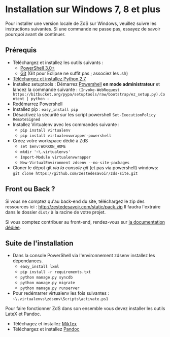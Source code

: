 # Installation sur **Windows 7, 8** et plus

Pour installer une version locale de ZdS sur Windows, veuillez suivre les instructions suivantes.
Si une commande ne passe pas, essayez de savoir pourquoi avant de continuer.

## Prérequis

- Téléchargez et installez les outils suivants :
    - [PowerShell 3.0+](http://www.microsoft.com/fr-fr/download/details.aspx?id=40855)
    - [Git](http://git-scm.com/download/win) (Git pour Eclipse ne suffit pas ; associez les .sh)
- [Téléchargez et installez Python 2.7](https://www.python.org/download/releases/2.7/)
- Installez setuptools : Démarrez [Powershell](http://fr.wikipedia.org/wiki/Windows_PowerShell) **en mode administrateur** et lancez la commande suivante : `(Invoke-WebRequest https://bitbucket.org/pypa/setuptools/raw/bootstrap/ez_setup.py).Content | python -`
- Redémarrez Powershell
- Installez pip : `easy_install pip`
- Désactivez la sécurité sur les script powershell `Set-ExecutionPolicy RemoteSigned`
- Installez Virtualenv avec les commandes suivante :
    - `pip install virtualenv`
    - `pip install virtualenvwrapper-powershell`
- Créez votre workspace dédié à ZdS
    - `set $env:WORKON_HOME`
    - `mkdir '~\.virtualenvs'`
    - `Import-Module virtualenvwrapper`
    - `New-VirtualEnvironment zdsenv --no-site-packages`
- Cloner le dépot git *via la console git* (et pas via powershell) windows: `git clone https://github.com/zestedesavoir/zds-site.git`

## Front ou Back ?

Si vous ne comptez qu'au back-end du site, téléchargez le zip des ressources ici : http://zestedesavoir.com/static/pack.zip
Il faudra l'extraire dans le dossier `dist/` à la racine de votre projet.

Si vous comptez contribuer au front-end, rendez-vous sur [la documentation dédiée](http://zestedesavoir.github.io/zds-site/).

## Suite de l'installation

- Dans la console PowerShell via l'environnement zdsenv installez les dépendances.
    - `easy_install lxml`
    - `pip install -r requirements.txt`
    - `python manage.py syncdb`
    - `python manage.py migrate`
    - `python manage.py runserver`
- Pour redémarrer virtualenv les fois suivantes : `~\.virtualenvs\zdsenv\Scripts\activate.ps1`

Pour faire fonctionner ZdS dans son ensemble vous devez installer les outils LateX et Pandoc.

- Téléchagez et installez [MikTex](http://miktex.org/download)
- Téléchargez et installez [Pandoc](https://github.com/jgm/pandoc/releases)